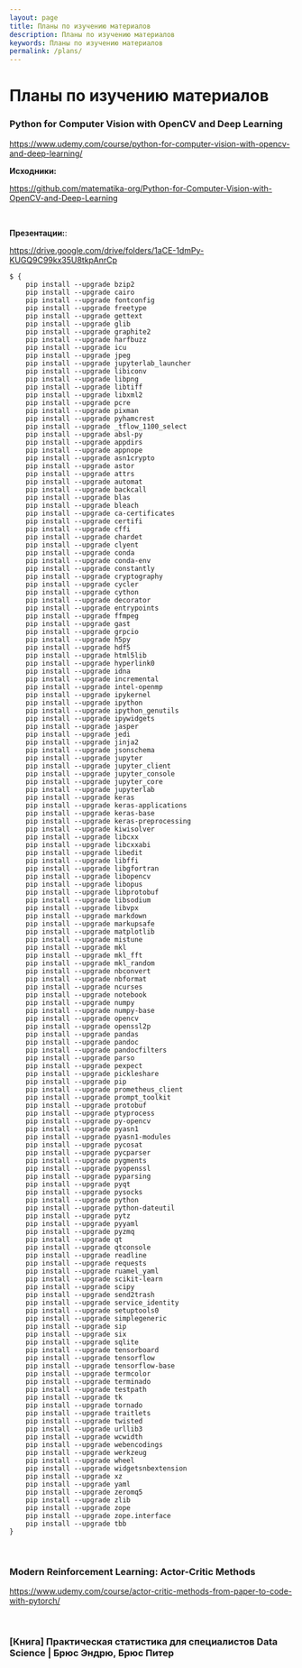 ```yaml
---
layout: page
title: Планы по изучению материалов
description: Планы по изучению материалов
keywords: Планы по изучению материалов
permalink: /plans/
---
```


# Планы по изучению материалов

### Python for Computer Vision with OpenCV and Deep Learning

https://www.udemy.com/course/python-for-computer-vision-with-opencv-and-deep-learning/

**Исходники:**

https://github.com/matematika-org/Python-for-Computer-Vision-with-OpenCV-and-Deep-Learning

<br/>

**Презентации:**:

https://drive.google.com/drive/folders/1aCE-1dmPy-KUGQ9C99kx35U8tkpAnrCp

```
$ {
    pip install --upgrade bzip2
    pip install --upgrade cairo
    pip install --upgrade fontconfig
    pip install --upgrade freetype
    pip install --upgrade gettext
    pip install --upgrade glib
    pip install --upgrade graphite2
    pip install --upgrade harfbuzz
    pip install --upgrade icu
    pip install --upgrade jpeg
    pip install --upgrade jupyterlab_launcher
    pip install --upgrade libiconv
    pip install --upgrade libpng
    pip install --upgrade libtiff
    pip install --upgrade libxml2
    pip install --upgrade pcre
    pip install --upgrade pixman
    pip install --upgrade pyhamcrest
    pip install --upgrade _tflow_1100_select
    pip install --upgrade absl-py
    pip install --upgrade appdirs
    pip install --upgrade appnope
    pip install --upgrade asn1crypto
    pip install --upgrade astor
    pip install --upgrade attrs
    pip install --upgrade automat
    pip install --upgrade backcall
    pip install --upgrade blas
    pip install --upgrade bleach
    pip install --upgrade ca-certificates
    pip install --upgrade certifi
    pip install --upgrade cffi
    pip install --upgrade chardet
    pip install --upgrade clyent
    pip install --upgrade conda
    pip install --upgrade conda-env
    pip install --upgrade constantly
    pip install --upgrade cryptography
    pip install --upgrade cycler
    pip install --upgrade cython
    pip install --upgrade decorator
    pip install --upgrade entrypoints
    pip install --upgrade ffmpeg
    pip install --upgrade gast
    pip install --upgrade grpcio
    pip install --upgrade h5py
    pip install --upgrade hdf5
    pip install --upgrade html5lib
    pip install --upgrade hyperlink0
    pip install --upgrade idna
    pip install --upgrade incremental
    pip install --upgrade intel-openmp
    pip install --upgrade ipykernel
    pip install --upgrade ipython
    pip install --upgrade ipython_genutils
    pip install --upgrade ipywidgets
    pip install --upgrade jasper
    pip install --upgrade jedi
    pip install --upgrade jinja2
    pip install --upgrade jsonschema
    pip install --upgrade jupyter
    pip install --upgrade jupyter_client
    pip install --upgrade jupyter_console
    pip install --upgrade jupyter_core
    pip install --upgrade jupyterlab
    pip install --upgrade keras
    pip install --upgrade keras-applications
    pip install --upgrade keras-base
    pip install --upgrade keras-preprocessing
    pip install --upgrade kiwisolver
    pip install --upgrade libcxx
    pip install --upgrade libcxxabi
    pip install --upgrade libedit
    pip install --upgrade libffi
    pip install --upgrade libgfortran
    pip install --upgrade libopencv
    pip install --upgrade libopus
    pip install --upgrade libprotobuf
    pip install --upgrade libsodium
    pip install --upgrade libvpx
    pip install --upgrade markdown
    pip install --upgrade markupsafe
    pip install --upgrade matplotlib
    pip install --upgrade mistune
    pip install --upgrade mkl
    pip install --upgrade mkl_fft
    pip install --upgrade mkl_random
    pip install --upgrade nbconvert
    pip install --upgrade nbformat
    pip install --upgrade ncurses
    pip install --upgrade notebook
    pip install --upgrade numpy
    pip install --upgrade numpy-base
    pip install --upgrade opencv
    pip install --upgrade openssl2p
    pip install --upgrade pandas
    pip install --upgrade pandoc
    pip install --upgrade pandocfilters
    pip install --upgrade parso
    pip install --upgrade pexpect
    pip install --upgrade pickleshare
    pip install --upgrade pip
    pip install --upgrade prometheus_client
    pip install --upgrade prompt_toolkit
    pip install --upgrade protobuf
    pip install --upgrade ptyprocess
    pip install --upgrade py-opencv
    pip install --upgrade pyasn1
    pip install --upgrade pyasn1-modules
    pip install --upgrade pycosat
    pip install --upgrade pycparser
    pip install --upgrade pygments
    pip install --upgrade pyopenssl
    pip install --upgrade pyparsing
    pip install --upgrade pyqt
    pip install --upgrade pysocks
    pip install --upgrade python
    pip install --upgrade python-dateutil
    pip install --upgrade pytz
    pip install --upgrade pyyaml
    pip install --upgrade pyzmq
    pip install --upgrade qt
    pip install --upgrade qtconsole
    pip install --upgrade readline
    pip install --upgrade requests
    pip install --upgrade ruamel_yaml
    pip install --upgrade scikit-learn
    pip install --upgrade scipy
    pip install --upgrade send2trash
    pip install --upgrade service_identity
    pip install --upgrade setuptools0
    pip install --upgrade simplegeneric
    pip install --upgrade sip
    pip install --upgrade six
    pip install --upgrade sqlite
    pip install --upgrade tensorboard
    pip install --upgrade tensorflow
    pip install --upgrade tensorflow-base
    pip install --upgrade termcolor
    pip install --upgrade terminado
    pip install --upgrade testpath
    pip install --upgrade tk
    pip install --upgrade tornado
    pip install --upgrade traitlets
    pip install --upgrade twisted
    pip install --upgrade urllib3
    pip install --upgrade wcwidth
    pip install --upgrade webencodings
    pip install --upgrade werkzeug
    pip install --upgrade wheel
    pip install --upgrade widgetsnbextension
    pip install --upgrade xz
    pip install --upgrade yaml
    pip install --upgrade zeromq5
    pip install --upgrade zlib
    pip install --upgrade zope
    pip install --upgrade zope.interface
    pip install --upgrade tbb
}
```

<br/>

### Modern Reinforcement Learning: Actor-Critic Methods

https://www.udemy.com/course/actor-critic-methods-from-paper-to-code-with-pytorch/

<br/>

### [Книга] Практическая статистика для специалистов Data Science | Брюс Эндрю, Брюс Питер

<!--

<br/>

- Spark and Python for Big Data with PySpark
- Scala and Spark for Big Data and Machine Learning
- Build streaming applications using Apache Kafka and Scala (Индус с акцентом)

-->

<!--

### Machine Learning 101 with Scikit-learn and StatsModels

https://www.packtpub.com/uncategorized/machine-learning-101-with-scikit-learn-and-statsmodels-video

https://github.com/matematika-org/Machine-Learning-101-with-Scikit-learn-and-StatsModels

![Machine Learning 101 with Scikit-learn and StatsModels](/img/videos/ds/ml/machine-learning-101-scikit-learn-statsmodels.jpg "Machine Learning 101 with Scikit-learn and StatsModels"){: .center-image }


<br/>

### [Udemy] Deep Learning with TensorFlow 2.0 [2019]

https://udemy.com/machine-learning-with-tensorflow-for-business-intelligence/

Презентация интересная. Начало тоже. Определенно лучше материалов индусов, арабов. Начало смотрится как мультфильм.


<br/>

### [Otus] Deep Learning Engineer. Часть 1

Библиотека PyTorch


<br/>

### [Otus] Нейронные сети на Python (Часть 1)

Курс о нейронных сетях, глубоком машинном обучении и задачах, которые решает Deep Learning Инженер.

<br/>

### Hadoop and Spark Fundamentals

![Hadoop and Spark Fundamentals](/img/videos/hadoop-spark-fundamentals.jpg "Hadoop and Spark Fundamentals"){: .center-image }


<br/>

### [Tomasz Lelek] - материалы по Hadoop, Spark, etc.


Томас более 5 лет работает на продах по направлению, котороя я только собираюсь осваивать.

https://www.packtpub.com/authors/tomasz-lelek


**Найдено:**

* Apache Spark: Tips, Tricks, & Techniques
* Hands-On Machine Learning with Scala and Spark
* Mastering Deep Learning using Apache Spark
* Hands-On Big Data Analysis with Hadoop 3
* Microservices in Scala
* Deep Learning with Apache Spark
* Machine Learning Projects with Java
* Spark for Machine Learning
* Advanced Analytics and Real-Time Data Processing in Apache Spark
* Solving 10 Hadoop'able Problems
* Identifying Behaviour Patterns using Machine Learning
* Distributed Deep Learning with Apache Spark
* Building a Big Data Analytics Stack
* Big Data Analytics Projects with Apache Spark
* Big Data Processing using Apache Spark
* Troubleshooting Apache Spark
* Learning Apache Cassandra
* Real Time Streaming using Apache Spark


<br/>

Материалы пока не смотрел. Там может быть и ерунда какая. Packtpub обычно какой-то шлак под своим брендом собирает. Я ориентировался по заголовкам. Но зато есть исходные коды с примерами.

Буду признателен на ссылки на материалы и других специалистов-практиков.


<br/>

## Книги

### <a href="/books/ds/ml/ru/scikit-learn/introduction-to-ml-with-python/">Мюллер.А, Гвидо. С. - Введение в машинное обучение с помощью Python. Руководство для специалистов по работе с данными [RUS, 2017]</a>

### Шакла Нишант - Машинное обучение и TensorFlow (Библиотека программиста) - 2019

### Джулли А.,Пал С. - Библиотека Keras - инструмент глубокого обучения - 2018


<br/><br/>

# Изученные материалы

## Видео

<br/>

### [[Abhilash Nelson] Machine Learning and Data Science with Python: A Complete Beginners Guide [ENG (Араб), May 2019]](https://bitbucket.org/matematika/machine-learning-and-data-science-with-python-a-complete/src/master/)

![Machine Learning and Data Science with Python: A Complete Beginners Guide](/img/videos/machine-learning-data-science-python-guide.png "Machine Learning and Data Science with Python: A Complete Beginners Guide"){: .center-image }


<br/>

### [[Abhilash Nelson] Deep Learning and Neural Networks using Python – Keras: The Complete Beginners Guide [ENG (Араб), May 2019]](https://bitbucket.org/matematika/deep-learning-and-neural-networks-using-python-keras-the/src/master/)


![Deep Learning and Neural Networks using Python – Keras](/img/videos/packtpub-keras-video.png "Deep Learning and Neural Networks using Python – Keras"){: .center-image }



<br/>

### Scala and Spark for Big Data and Machine Learning

Здесь почти нет ничего по BigData. В основном про ML.

![Scala and Spark for Big Data and Machine Learning](/img/videos/Scala-and-Spark-for-Big-Data-and-Machine-Learning.jpg "Scala and Spark for Big Data and Machine Learning"){: .center-image }

https://udemy.com/scala-and-spark-for-big-data-and-machine-learning/

-->
